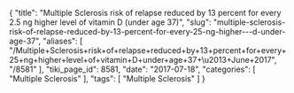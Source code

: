 {
    "title": "Multiple Sclerosis risk of relapse reduced by 13 percent for every 2.5 ng higher level of vitamin D (under age 37)",
    "slug": "multiple-sclerosis-risk-of-relapse-reduced-by-13-percent-for-every-25-ng-higher---d-under-age-37",
    "aliases": [
        "/Multiple+Sclerosis+risk+of+relapse+reduced+by+13+percent+for+every+25+ng+higher+level+of+vitamin+D+under+age+37+\u2013+June+2017",
        "/8581"
    ],
    "tiki_page_id": 8581,
    "date": "2017-07-18",
    "categories": [
        "Multiple Sclerosis"
    ],
    "tags": [
        "Multiple Sclerosis"
    ]
}